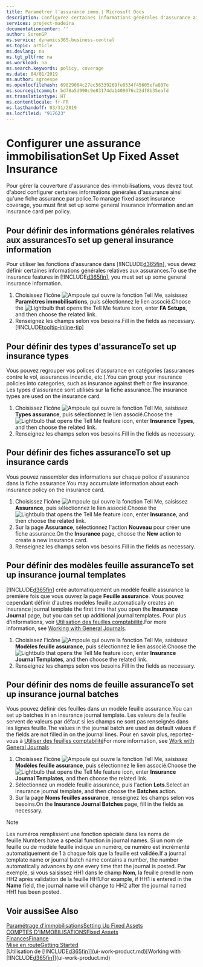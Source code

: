```yaml
---
title: Paramétrer l'assurance immo.| Microsoft Docs
description: Configurez certaines informations générales d'assurance ainsi qu'une fiche assurance par police pour gérer la couverture d'assurance des immobilisations.
services: project-madeira
documentationcenter: ''
author: SorenGP
ms.service: dynamics365-business-central
ms.topic: article
ms.devlang: na
ms.tgt_pltfrm: na
ms.workload: na
ms.search.keywords: policy, coverage
ms.date: 04/01/2019
ms.author: sgroespe
ms.openlocfilehash: 69829004c27ec56339269fe0534f45605efa807e
ms.sourcegitcommit: bd78a5d990c9e83174da1409076c22df8b35eafd
ms.translationtype: HT
ms.contentlocale: fr-FR
ms.lasthandoff: 03/31/2019
ms.locfileid: "917623"
---
```

# <a name="set-up-fixed-asset-insurance"></a><span data-ttu-id="9fdc7-103">Configurer une assurance immobilisation</span><span class="sxs-lookup"><span data-stu-id="9fdc7-103">Set Up Fixed Asset Insurance</span></span>
<span data-ttu-id="9fdc7-104">Pour gérer la couverture d'assurance des immobilisations, vous devez tout d'abord configurer certaines informations générales d'assurance ainsi qu'une fiche assurance par police.</span><span class="sxs-lookup"><span data-stu-id="9fdc7-104">To manage fixed asset insurance coverage, you must first set up some general insurance information and an insurance card per policy.</span></span>

## <a name="to-set-up-general-insurance-information"></a><span data-ttu-id="9fdc7-105">Pour définir des informations générales relatives aux assurances</span><span class="sxs-lookup"><span data-stu-id="9fdc7-105">To set up general insurance information</span></span>
<span data-ttu-id="9fdc7-106">Pour utiliser les fonctions d'assurance dans [!INCLUDE[d365fin](includes/d365fin_md.md)], vous devez définir certaines informations générales relatives aux assurances.</span><span class="sxs-lookup"><span data-stu-id="9fdc7-106">To use the insurance features in [!INCLUDE[d365fin](includes/d365fin_md.md)], you must set up some general insurance information.</span></span>  

1. <span data-ttu-id="9fdc7-107">Choisissez l'icône ![Ampoule qui ouvre la fonction Tell Me](media/ui-search/search_small.png "Dites-moi ce que vous voulez faire"), saisissez **Paramètres immobilisations**, puis sélectionnez le lien associé.</span><span class="sxs-lookup"><span data-stu-id="9fdc7-107">Choose the ![Lightbulb that opens the Tell Me feature](media/ui-search/search_small.png "Tell me what you want to do") icon, enter **FA Setups**, and then choose the related link.</span></span>  
2. <span data-ttu-id="9fdc7-108">Renseignez les champs selon vos besoins.</span><span class="sxs-lookup"><span data-stu-id="9fdc7-108">Fill in the fields as necessary.</span></span> [!INCLUDE[tooltip-inline-tip](includes/tooltip-inline-tip_md.md)]  

## <a name="to-set-up-insurance-types"></a><span data-ttu-id="9fdc7-109">Pour définir des types d'assurance</span><span class="sxs-lookup"><span data-stu-id="9fdc7-109">To set up insurance types</span></span>
<span data-ttu-id="9fdc7-110">Vous pouvez regrouper vos polices d'assurance en catégories (assurances contre le vol, assurances incendie, etc.).</span><span class="sxs-lookup"><span data-stu-id="9fdc7-110">You can group your insurance policies into categories, such as insurance against theft or fire insurance.</span></span> <span data-ttu-id="9fdc7-111">Les types d'assurance sont utilisés sur la fiche assurance.</span><span class="sxs-lookup"><span data-stu-id="9fdc7-111">The insurance types are used on the insurance card.</span></span>

1. <span data-ttu-id="9fdc7-112">Choisissez l'icône ![Ampoule qui ouvre la fonction Tell Me](media/ui-search/search_small.png "Dites-moi ce que vous voulez faire"), saisissez **Types assurance**, puis sélectionnez le lien associé.</span><span class="sxs-lookup"><span data-stu-id="9fdc7-112">Choose the ![Lightbulb that opens the Tell Me feature](media/ui-search/search_small.png "Tell me what you want to do") icon, enter **Insurance Types**, and then choose the related link.</span></span>  
2. <span data-ttu-id="9fdc7-113">Renseignez les champs selon vos besoins.</span><span class="sxs-lookup"><span data-stu-id="9fdc7-113">Fill in the fields as necessary.</span></span>

## <a name="to-set-up-insurance-cards"></a><span data-ttu-id="9fdc7-114">Pour définir des fiches assurance</span><span class="sxs-lookup"><span data-stu-id="9fdc7-114">To set up insurance cards</span></span>
<span data-ttu-id="9fdc7-115">Vous pouvez rassembler des informations sur chaque police d'assurance dans la fiche assurance.</span><span class="sxs-lookup"><span data-stu-id="9fdc7-115">You may accumulate information about each insurance policy on the insurance card.</span></span>  

1. <span data-ttu-id="9fdc7-116">Choisissez l'icône ![Ampoule qui ouvre la fonction Tell Me](media/ui-search/search_small.png "Dites-moi ce que vous voulez faire"), saisissez **Assurance**, puis sélectionnez le lien associé.</span><span class="sxs-lookup"><span data-stu-id="9fdc7-116">Choose the ![Lightbulb that opens the Tell Me feature](media/ui-search/search_small.png "Tell me what you want to do") icon, enter **Insurance**, and then choose the related link.</span></span>  
2. <span data-ttu-id="9fdc7-117">Sur la page **Assurance**, sélectionnez l'action **Nouveau** pour créer une fiche assurance.</span><span class="sxs-lookup"><span data-stu-id="9fdc7-117">On the **Insurance** page, choose the **New** action to create a  new insurance card.</span></span>  
3. <span data-ttu-id="9fdc7-118">Renseignez les champs selon vos besoins.</span><span class="sxs-lookup"><span data-stu-id="9fdc7-118">Fill in the fields as necessary.</span></span>

## <a name="to-set-up-insurance-journal-templates"></a><span data-ttu-id="9fdc7-119">Pour définir des modèles feuille assurance</span><span class="sxs-lookup"><span data-stu-id="9fdc7-119">To set up insurance journal templates</span></span>
[!INCLUDE[d365fin](includes/d365fin_md.md)] <span data-ttu-id="9fdc7-120">crée automatiquement un modèle feuille assurance la première fois que vous ouvrez la page **Feuille assurance**. Vous pouvez cependant définir d'autres modèles feuille.</span><span class="sxs-lookup"><span data-stu-id="9fdc7-120">automatically creates an insurance journal template the first time that you open the **Insurance Journal** page, but you can set up additional journal templates.</span></span> <span data-ttu-id="9fdc7-121">Pour plus d'informations, voir [Utilisation des feuilles comptabilité](ui-work-general-journals.md).</span><span class="sxs-lookup"><span data-stu-id="9fdc7-121">For more information, see [Working with General Journals](ui-work-general-journals.md).</span></span>  

1. <span data-ttu-id="9fdc7-122">Choisissez l'icône ![Ampoule qui ouvre la fonction Tell Me](media/ui-search/search_small.png "Dites-moi ce que vous voulez faire"), saisissez **Modèles feuille assurance**, puis sélectionnez le lien associé.</span><span class="sxs-lookup"><span data-stu-id="9fdc7-122">Choose the ![Lightbulb that opens the Tell Me feature](media/ui-search/search_small.png "Tell me what you want to do") icon, enter **Insurance Journal Templates**, and then choose the related link.</span></span>  
2. <span data-ttu-id="9fdc7-123">Renseignez les champs selon vos besoins.</span><span class="sxs-lookup"><span data-stu-id="9fdc7-123">Fill in the fields as necessary.</span></span>

## <a name="to-set-up-insurance-journal-batches"></a><span data-ttu-id="9fdc7-124">Pour définir des noms de feuille assurance</span><span class="sxs-lookup"><span data-stu-id="9fdc7-124">To set up insurance journal batches</span></span>
<span data-ttu-id="9fdc7-125">Vous pouvez définir des feuilles dans un modèle feuille assurance.</span><span class="sxs-lookup"><span data-stu-id="9fdc7-125">You can set up batches in an insurance journal template.</span></span> <span data-ttu-id="9fdc7-126">Les valeurs de la feuille servent de valeurs par défaut si les champs ne sont pas renseignés dans les lignes feuille.</span><span class="sxs-lookup"><span data-stu-id="9fdc7-126">The values in the journal batch are used as default values if the fields are not filled in on the journal lines.</span></span> <span data-ttu-id="9fdc7-127">Pour en savoir plus, reportez-vous à [Utiliser des feuilles comptabilité](ui-work-general-journals.md)</span><span class="sxs-lookup"><span data-stu-id="9fdc7-127">For more information, see [Work with General Journals](ui-work-general-journals.md)</span></span>  

1. <span data-ttu-id="9fdc7-128">Choisissez l'icône ![Ampoule qui ouvre la fonction Tell Me](media/ui-search/search_small.png "Dites-moi ce que vous voulez faire"), saisissez **Modèles feuille assurance**, puis sélectionnez le lien associé.</span><span class="sxs-lookup"><span data-stu-id="9fdc7-128">Choose the ![Lightbulb that opens the Tell Me feature](media/ui-search/search_small.png "Tell me what you want to do") icon, enter **Insurance Journal Templates**, and then choose the related link.</span></span>  
2. <span data-ttu-id="9fdc7-129">Sélectionnez un modèle feuille assurance, puis l'action **Lots**.</span><span class="sxs-lookup"><span data-stu-id="9fdc7-129">Select an insurance journal template, and then choose the **Batches** action.</span></span>
3. <span data-ttu-id="9fdc7-130">Sur la page **Noms feuilles assurance**, renseignez les champs selon vos besoins.</span><span class="sxs-lookup"><span data-stu-id="9fdc7-130">On the **Insurance Journal Batches** page, fill in the fields as necessary.</span></span>

> [!NOTE]  
>   <span data-ttu-id="9fdc7-131">Les numéros remplissent une fonction spéciale dans les noms de feuille.</span><span class="sxs-lookup"><span data-stu-id="9fdc7-131">Numbers have a special function in journal names.</span></span> <span data-ttu-id="9fdc7-132">Si un nom de feuille ou de modèle feuille indique un numéro, ce numéro est incrémenté automatiquement de 1 à chaque fois que la feuille est validée.</span><span class="sxs-lookup"><span data-stu-id="9fdc7-132">If a journal template name or journal batch name contains a number, the number automatically advances by one every time that the journal is posted.</span></span> <span data-ttu-id="9fdc7-133">Par exemple, si vous saisissez HH1 dans le champ **Nom**, la feuille prend le nom HH2 après validation de la feuille HH1.</span><span class="sxs-lookup"><span data-stu-id="9fdc7-133">For example, if HH1 is entered in the **Name** field, the journal name will change to HH2 after the journal named HH1 has been posted.</span></span>

## <a name="see-also"></a><span data-ttu-id="9fdc7-134">Voir aussi</span><span class="sxs-lookup"><span data-stu-id="9fdc7-134">See Also</span></span>
[<span data-ttu-id="9fdc7-135">Paramétrage d'immobilisations</span><span class="sxs-lookup"><span data-stu-id="9fdc7-135">Setting Up Fixed Assets</span></span>](fa-setup.md)  
[<span data-ttu-id="9fdc7-136">COMPTES D'IMMOBILISATIONS</span><span class="sxs-lookup"><span data-stu-id="9fdc7-136">Fixed Assets</span></span>](fa-manage.md)  
[<span data-ttu-id="9fdc7-137">Finances</span><span class="sxs-lookup"><span data-stu-id="9fdc7-137">Finance</span></span>](finance.md)  
[<span data-ttu-id="9fdc7-138">Mise en route</span><span class="sxs-lookup"><span data-stu-id="9fdc7-138">Getting Started</span></span>](product-get-started.md)  
<span data-ttu-id="9fdc7-139">[Utilisation de [!INCLUDE[d365fin](includes/d365fin_md.md)]](ui-work-product.md)</span><span class="sxs-lookup"><span data-stu-id="9fdc7-139">[Working with [!INCLUDE[d365fin](includes/d365fin_md.md)]](ui-work-product.md)</span></span>
